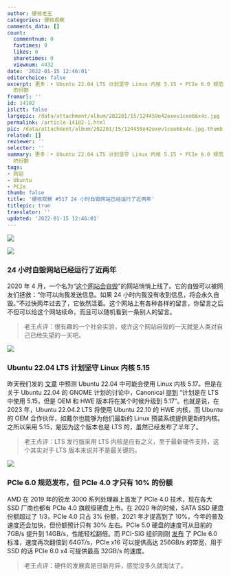 ```yaml
---
author: 硬核老王
categories: 硬核观察
comments_data: []
count:
  commentnum: 0
  favtimes: 0
  likes: 0
  sharetimes: 0
  viewnum: 4432
date: '2022-01-15 12:46:01'
editorchoice: false
excerpt: 更多：• Ubuntu 22.04 LTS 计划坚守 Linux 内核 5.15 • PCIe 6.0 规范发布，但 PCIe 4.0 才只有 10%
  的份额
fromurl: ''
id: 14182
islctt: false
largepic: /data/attachment/album/202201/15/124459e42oxev1cee66x4c.jpg
permalink: /article-14182-1.html
pic: /data/attachment/album/202201/15/124459e42oxev1cee66x4c.jpg.thumb.jpg
related: []
reviewer: ''
selector: ''
summary: 更多：• Ubuntu 22.04 LTS 计划坚守 Linux 内核 5.15 • PCIe 6.0 规范发布，但 PCIe 4.0 才只有 10%
  的份额
tags:
- 网站
- Ubuntu
- PCIe
thumb: false
title: '硬核观察 #517 24 小时自毁网站已经运行了近两年'
titlepic: true
translator: ''
updated: '2022-01-15 12:46:01'
---
```


![](/data/attachment/album/202201/15/124459e42oxev1cee66x4c.jpg)


![](/data/attachment/album/202201/15/124507mmr68b2vrlbyf1lb.png)


### 24 小时自毁网站已经运行了近两年


2020 年 4 月，一个名为“[这个网站会自毁](https://www.thiswebsitewillselfdestruct.com/)”的网站悄悄上线了。它的自毁可以被网友们拯救：“你可以向我发送信息。如果 24 小时内我没有收到信息，将会永久自毁。”不过快两年过去了，它依然活着。这个网站上有各种各样的留言，你留言之后不但可以给这个网站续命，而且可以随机看到一条别人的留言。



> 
> 老王点评：很有趣的一个社会实验，或许这个网站自毁的一天就是人类对自己已经失望的一天吧。
> 
> 
> 


![](/data/attachment/album/202201/15/124519n9ldktii7kt7ikvl.jpg)


### Ubuntu 22.04 LTS 计划坚守 Linux 内核 5.15


昨天我们发的 [文章](/article-14177-1.html) 中预测 Ubuntu 22.04 中可能会使用 Linux 内核 5.17。但是在关于 Ubuntu 22.04 的 GNOME 计划的讨论中，Canonical [提到](https://9to5linux.com/looks-like-ubuntu-22-04-lts-will-be-powered-by-linux-5-15-lts-ship-with-gnome-42) “计划是在 LTS 中使用 5.15，但是 OEM 和 HWE 版本将在某个时候升级到 5.17”。也就是说，在 2023 年，Ubuntu 22.04.2 LTS 将使用 Ubuntu 22.10 的 HWE 内核，而 Ubuntu 的 OEM 合作伙伴，如戴尔也能够为他们最新的 Linux 预装系统提供更新的内核。之所以采用 5.15，是因为这个版本也是 LTS 的，虽然已经发布了半年了。



> 
> 老王点评：LTS 发行版采用 LTS 内核是应有之义，至于最新硬件支持，这个其实对于 LTS 版本来说并不是最关键的。
> 
> 
> 


![](/data/attachment/album/202201/15/124537ejqiajbtiz4g2ogj.jpg)


### PCIe 6.0 规范发布，但 PCIe 4.0 才只有 10% 的份额


AMD 在 2019 年的锐龙 3000 系列处理器上首发了 PCIe 4.0 技术，现在各大 SSD 厂商也都有 PCIe 4.0 旗舰级硬盘上市。在 2020 年的时候，SATA SSD 硬盘份额超过了 1/3，PCIe 4.0 只占 3% 份额，2021 年才提高到了 10%，今年的普及速度还会加快，但份额预计只有 30% 左右。PCIe 5.0 硬盘的速度可从目前的 7GB/s 提升到 14GB/s，性能轻松翻倍。而 PCI-SIG 组织刚刚 [发布](https://www.phoronix.com/scan.php?page=news_item&px=PCIe-6.0-Specification) 了 PCIe 6.0 标准，速度再次翻倍到 64GT/s，PCIe x16 可以提供高达 256GB/s 的带宽，用于 SSD 的话 PCIe 6.0 x4 可提供最高 32GB/s 的速度。



> 
> 老王点评：硬件的发展真是日新月异，感觉没多久就淘汰了。
> 
> 
>